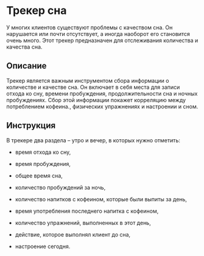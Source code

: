 # Трекер сна

У многих клиентов существуют проблемы с качеством сна. Он нарушается или
почти отсутствует, а иногда наоборот его становится очень много. Этот
трекер предназначен для отслеживания количества и качества сна.

## Описание

Трекер является важным инструментом сбора информации о количестве и
качестве сна. Он включает в себя места для записи отхода ко сну, времени
пробуждения, продолжительности сна и ночных пробуждениях. Сбор этой
информации покажет корреляцию между потреблением кофеина., физических
упражнениях и настроении и сном.

## Инструкция

В трекере два раздела – утро и вечер, в которых нужно отметить:

-   время отхода ко сну,

-   время пробуждения,

-   общее время сна,

-   количество пробуждений за ночь,

-   количество напитков с кофеином, которые были выпиты за день,

-   время употребления последнего напитка с кофеином,

-   количество упражнений, выполненных в этот день,

-   действие, которое выполнял клиент до сна,

-   настроение сегодня.
